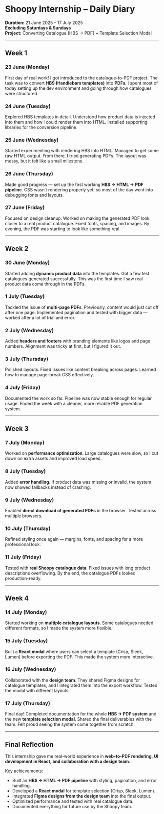 # Shoopy Internship – Daily Diary  
**Duration:** 21 June 2025 – 17 July 2025  
**Excluding Saturdays & Sundays**  
**Project:** Converting Catalogue (HBS → PDF) + Template Selection Modal  

---

## Week 1

### 23 June (Monday)  
First day of real work! I got introduced to the catalogue-to-PDF project. The task was to convert **HBS (Handlebars templates)** into **PDFs**. I spent most of today setting up the dev environment and going through how catalogues were structured.  

### 24 June (Tuesday)  
Explored HBS templates in detail. Understood how product data is injected into them and how I could render them into HTML. Installed supporting libraries for the conversion pipeline.  

### 25 June (Wednesday)  
Started experimenting with rendering HBS into HTML. Managed to get some raw HTML output. From there, I tried generating PDFs. The layout was messy, but it felt like a small milestone.  

### 26 June (Thursday)  
Made good progress — set up the first working **HBS → HTML → PDF pipeline**. CSS wasn’t rendering properly yet, so most of the day went into debugging fonts and layouts.  

### 27 June (Friday)  
Focused on design cleanup. Worked on making the generated PDF look closer to a real product catalogue. Fixed fonts, spacing, and images. By evening, the PDF was starting to look like something real.  

---

## Week 2

### 30 June (Monday)  
Started adding **dynamic product data** into the templates. Got a few test catalogues generated successfully. This was the first time I saw real product data come through in the PDFs.  

### 1 July (Tuesday)  
Tackled the issue of **multi-page PDFs**. Previously, content would just cut off after one page. Implemented pagination and tested with bigger data — worked after a lot of trial and error.  

### 2 July (Wednesday)  
Added **headers and footers** with branding elements like logos and page numbers. Alignment was tricky at first, but I figured it out.  

### 3 July (Thursday)  
Polished layouts. Fixed issues like content breaking across pages. Learned how to manage page-break CSS effectively.  

### 4 July (Friday)  
Documented the work so far. Pipeline was now stable enough for regular usage. Ended the week with a cleaner, more reliable PDF generation system.  

---

## Week 3

### 7 July (Monday)  
Worked on **performance optimization**. Large catalogues were slow, so I cut down on extra assets and improved load speed.  

### 8 July (Tuesday)  
Added **error handling**. If product data was missing or invalid, the system now showed fallbacks instead of crashing.  

### 9 July (Wednesday)  
Enabled **direct download of generated PDFs** in the browser. Tested across multiple browsers.  

### 10 July (Thursday)  
Refined styling once again — margins, fonts, and spacing for a more professional look.  

### 11 July (Friday)  
Tested with **real Shoopy catalogue data**. Fixed issues with long product descriptions overflowing. By the end, the catalogue PDFs looked production-ready.  

---

## Week 4

### 14 July (Monday)  
Started working on **multiple catalogue layouts**. Some catalogues needed different formats, so I made the system more flexible.  

### 15 July (Tuesday)  
Built a **React modal** where users can select a template (Crisp, Sleek, Lumen) before exporting the PDF. This made the system more interactive.  

### 16 July (Wednesday)  
Collaborated with the **design team**. They shared Figma designs for catalogue templates, and I integrated them into the export workflow. Tested the modal with different layouts.  

### 17 July (Thursday)  
Final day! Completed documentation for the whole **HBS → PDF system** and the new **template selection modal**. Shared the final deliverables with the team. Felt proud seeing the system come together from scratch.  

---

## Final Reflection
This internship gave me real-world experience in **web-to-PDF rendering, UI development in React, and collaboration with a design team**.  

Key achievements:  
- Built an **HBS → HTML → PDF pipeline** with styling, pagination, and error handling.  
- Developed a **React modal** for template selection (Crisp, Sleek, Lumen).  
- Integrated **Figma designs from the design team** into the final output.  
- Optimized performance and tested with real catalogue data.  
- Documented everything for future use by the Shoopy team.  
